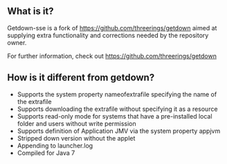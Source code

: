 ## What is it?

Getdown-sse is a fork of https://github.com/threerings/getdown aimed at supplying extra
functionality and corrections needed by the repository owner.

For further information, check out https://github.com/threerings/getdown

## How is it different from getdown?

- Supports the system property nameofextrafile specifying the name of the extrafile
- Supports downloading the extrafile without specifying it as a resource
- Supports read-only mode for systems that have a pre-installed local folder and users without write permission
- Supports definition of Application JMV via the system property appjvm
- Stripped down version without the applet
- Appending to launcher.log
- Compiled for Java 7